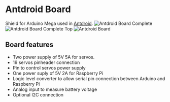 # Antdroid Board
Shield for Arduino Mega used in [Antdroid](https://github.com/antdroid-hexapod/antdroid).
![Antdroid Board Complete](https://github.com/antdroid-hexapod/antdroid/wiki/images/board/Antdroid_board.jpg)
![Antdroid Board Complete Top](https://github.com/antdroid-hexapod/antdroid/wiki/images/board/Antdroid_board_top.jpg)
![Antdroid Board](https://raw.githubusercontent.com/antdroid-hexapod/antdroid-board/master/render/antdroid-board-top-no-background.png)
## Board features
* Two power supply of 5V 5A for servos.
* 19 servos pinheader connection
* Pin to control servos power supply
* One power suply of 5V 2A for Raspberry Pi
* Logic level converter to allow serial pin connection between Arduino and Raspberry Pi
* Analog input to measure battery voltage
* Optional I2C connection
